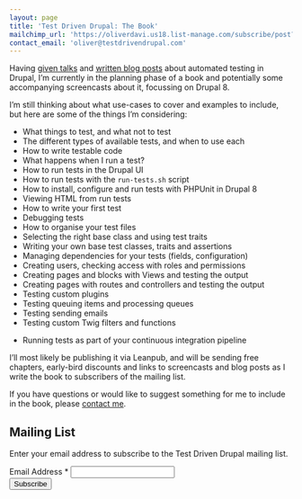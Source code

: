 ```yaml
---
layout: page
title: 'Test Driven Drupal: The Book'
mailchimp_url: 'https://oliverdavi.us18.list-manage.com/subscribe/post?u=b4ac8dd177796d37b93f9c285&amp;id=033c84e0d5'
contact_email: 'oliver@testdrivendrupal.com'
---
```

Having [given talks][1] and [written blog posts][0] about automated testing in Drupal, I’m currently in the planning phase of a book and potentially some accompanying screencasts about it, focussing on Drupal 8.

I’m still thinking about what use-cases to cover and examples to include, but here are some of the things I’m considering:

- What things to test, and what not to test
- The different types of available tests, and when to use each
- How to write testable code
- What happens when I run a test?
- How to run tests in the Drupal UI
- How to run tests with the `run-tests.sh` script
- How to install, configure and run tests with PHPUnit in Drupal 8
- Viewing HTML from run tests
- How to write your first test
- Debugging tests
- How to organise your test files
- Selecting the right base class and using test traits
- Writing your own base test classes, traits and assertions
- Managing dependencies for your tests (fields, configuration)
- Creating users, checking access with roles and permissions
- Creating pages and blocks with Views and testing the output
- Creating pages with routes and controllers and testing the output
- Testing custom plugins
- Testing queuing items and processing queues
- Testing sending emails
- Testing custom Twig filters and functions
<!-- - Testing data migrations -->
<!-- - Building and testing APIs using RESTful web services module -->
- Running tests as part of your continuous integration pipeline

I’ll most likely be publishing it via Leanpub, and will be sending free chapters, early-bird discounts and links to screencasts and blog posts as I write the book to subscribers of the mailing list.

If you have questions or would like to suggest something for me to include in the book, please <a href="mailto:{{ page.contact_email }}">contact me</a>.

## Mailing List

Enter your email address to subscribe to the Test Driven Drupal mailing list.

<div id="mc_embed_signup">
    <form action="{{ page.mailchimp_url }}" method="post" id="mc-embedded-subscribe-form" name="mc-embedded-subscribe-form" class="validate p-0" target="_blank" novalidate>
        <div id="mc_embed_signup_scroll">
            <div class="mc-field-group w-full lg:w-1/2 pb-3 font-bold">
                <label for="mce-EMAIL">Email Address <span class="asterisk">*</span>
                </label>
                <input type="email" value="" name="EMAIL" class="required email block w-full border border-grey p-3" id="mce-EMAIL" style="text-indent: 0">
            </div>
            <div id="mce-responses" class="clear p-0 m-0">
                <div class="response p-0" id="mce-error-response" style="display: none"></div>
                <div class="response p-0" id="mce-success-response" style="display: none"></div>
            </div>
            <div style="position: absolute; left: -5000px;" aria-hidden="true"><input type="text" name="b_b4ac8dd177796d37b93f9c285_033c84e0d5" tabindex="-1" value=""></div>
            <div class="clear"><button type="submit" value="Subscribe" name="subscribe" id="mc-embedded-subscribe" class="bg-blue text-white border-0 px-4 py-3 m-0">Subscribe</button>
            </div>
        </div>
    </form>
</div>
<link href="//cdn-images.mailchimp.com/embedcode/classic-10_7.css" rel="stylesheet" type="text/css">
<script type='text/javascript' src='//s3.amazonaws.com/downloads.mailchimp.com/js/mc-validate.js'></script><script type='text/javascript'>(function($) {window.fnames = new Array(); window.ftypes = new Array();fnames[0]='EMAIL';ftypes[0]='email';fnames[1]='FNAME';ftypes[1]='text';}(jQuery));var $mcj = jQuery.noConflict(true);</script>

[0]: {{site.url}}/blog/tags/testing
[1]: {{site.url}}/talks/tdd-test-driven-drupal
[2]: {{site.url}}/contact
